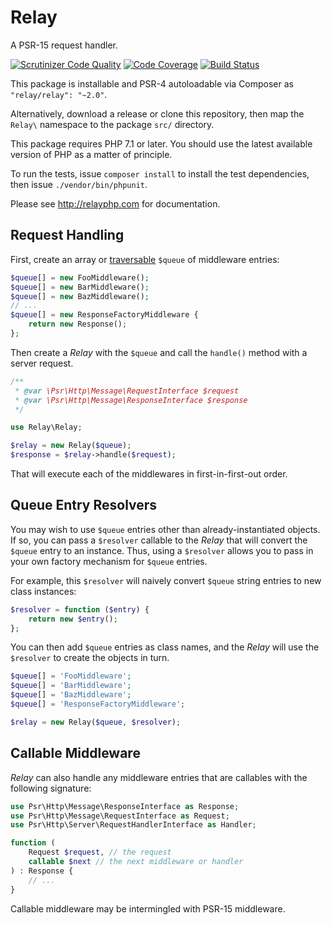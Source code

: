 # Relay

A PSR-15 request handler.

[![Scrutinizer Code Quality](https://scrutinizer-ci.com/g/relayphp/Relay.Relay/badges/quality-score.png?b=2.x)](https://scrutinizer-ci.com/g/relayphp/Relay.Relay/?branch=2.x) [![Code Coverage](https://scrutinizer-ci.com/g/relayphp/Relay.Relay/badges/coverage.png?b=2.x)](https://scrutinizer-ci.com/g/relayphp/Relay.Relay/?branch=2.x) [![Build Status](https://scrutinizer-ci.com/g/relayphp/Relay.Relay/badges/build.png?b=2.x)](https://scrutinizer-ci.com/g/relayphp/Relay.Relay/build-status/2.x)

This package is installable and PSR-4 autoloadable via Composer as `"relay/relay": "~2.0"`.

Alternatively, download a release or clone this repository, then map the `Relay\` namespace to the package `src/` directory.

This package requires PHP 7.1 or later. You should use the latest available version of PHP as a matter of principle.

To run the tests, issue `composer install` to install the test dependencies, then issue `./vendor/bin/phpunit`.

Please see <http://relayphp.com> for documentation.

## Request Handling

First, create an array or [traversable](http://php.net/traversable) `$queue` of middleware entries:

```php
$queue[] = new FooMiddleware();
$queue[] = new BarMiddleware();
$queue[] = new BazMiddleware();
// ...
$queue[] = new ResponseFactoryMiddleware {
    return new Response();
};
```

Then create a _Relay_ with the `$queue` and call the `handle()` method with a server request.

```php
/**
 * @var \Psr\Http\Message\RequestInterface $request
 * @var \Psr\Http\Message\ResponseInterface $response
 */

use Relay\Relay;

$relay = new Relay($queue);
$response = $relay->handle($request);
```

That will execute each of the middlewares in first-in-first-out order.

## Queue Entry Resolvers

You may wish to use `$queue` entries other than already-instantiated objects. If so, you can pass a `$resolver` callable to the _Relay_ that will convert the `$queue` entry to an instance. Thus, using a `$resolver` allows you to pass in your own factory mechanism for `$queue` entries.

For example, this `$resolver` will naively convert `$queue` string entries to new class instances:

```php
$resolver = function ($entry) {
    return new $entry();
};
```

You can then add `$queue` entries as class names, and the _Relay_ will use the `$resolver` to create the objects in turn.

```php
$queue[] = 'FooMiddleware';
$queue[] = 'BarMiddleware';
$queue[] = 'BazMiddleware';
$queue[] = 'ResponseFactoryMiddleware';

$relay = new Relay($queue, $resolver);
```

## Callable Middleware

_Relay_ can also handle any middleware entries that are callables with the following signature:

```php
use Psr\Http\Message\ResponseInterface as Response;
use Psr\Http\Message\RequestInterface as Request;
use Psr\Http\Server\RequestHandlerInterface as Handler;

function (
    Request $request, // the request
    callable $next // the next middleware or handler
) : Response {
    // ...
}
```

Callable middleware may be intermingled with PSR-15 middleware.

[RequestHandlerInterface]: https://github.com/php-fig/fig-standards/blob/master/accepted/PSR-15-request-handlers.md#21-psrhttpserverrequesthandlerinterface
[MiddlewareInterface]: https://github.com/php-fig/fig-standards/blob/master/accepted/PSR-15-request-handlers.md#22-psrhttpservermiddlewareinterface
